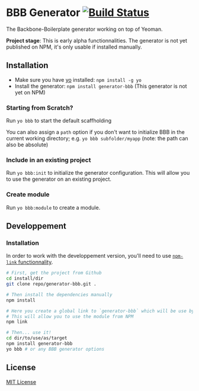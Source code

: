 # BBB Generator [![Build Status](https://secure.travis-ci.org/SBoudrias/generator.png?branch=master)](https://travis-ci.org/SBoudrias/generator)

The Backbone-Boilerplate generator working on top of Yeoman.

**Project stage**: This is early alpha functionnalities. The generator is not yet published on NPM, it's only usable if installed manually.

## Installation
- Make sure you have [yo](https://github.com/yeoman/yo) installed:
    `npm install -g yo`
- Install the generator: `npm install generator-bbb` (This generator is not yet on NPM)

### Starting from Scratch?

Run `yo bbb` to start the default scaffholding

You can also assign a `path` option if you don't want to initialize BBB in the current
working directory; e.g. `yo bbb subfolder/myapp` (note: the path can also be absolute)

### Include in an existing project

Run `yo bbb:init` to initialize the generator configuration. This will allow you to use the generator on an existing project.

### Create module

Run `yo bbb:module` to create a module.

## Developpement

### Installation

In order to work with the developpement version, you'll need to use [`npm-link` functionnality](https://npmjs.org/doc/link.html).

``` bash
# First, get the project from Github
cd install/dir
git clone repo/generator-bbb.git .

# Then install the dependencies manually
npm install

# Here you create a global link to `generator-bbb` which will be use by NPM
# This will allow you to use the module from NPM
npm link

# Then... use it!
cd dir/to/use/as/target
npm install generator-bbb
yo bbb # or any BBB generator options
```

## License
[MIT License](http://en.wikipedia.org/wiki/MIT_License)
